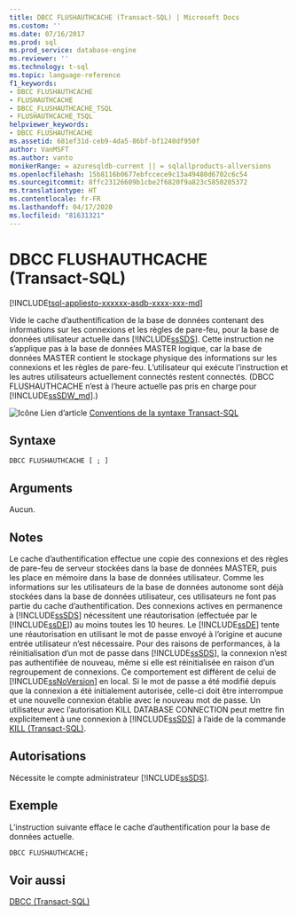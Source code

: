 ```yaml
---
title: DBCC FLUSHAUTHCACHE (Transact-SQL) | Microsoft Docs
ms.custom: ''
ms.date: 07/16/2017
ms.prod: sql
ms.prod_service: database-engine
ms.reviewer: ''
ms.technology: t-sql
ms.topic: language-reference
f1_keywords:
- DBCC FLUSHAUTHCACHE
- FLUSHAUTHCACHE
- DBCC_FLUSHAUTHCACHE_TSQL
- FLUSHAUTHCACHE_TSQL
helpviewer_keywords:
- DBCC FLUSHAUTHCACHE
ms.assetid: 681ef31d-ceb9-4da5-86bf-bf1240df950f
author: VanMSFT
ms.author: vanto
monikerRange: = azuresqldb-current || = sqlallproducts-allversions
ms.openlocfilehash: 15b8116b0677ebfccece9c13a49480d6702c6c54
ms.sourcegitcommit: 8ffc23126609b1cbe2f6820f9a823c5850205372
ms.translationtype: HT
ms.contentlocale: fr-FR
ms.lasthandoff: 04/17/2020
ms.locfileid: "81631321"
---
```

# <a name="dbcc-flushauthcache-transact-sql"></a>DBCC FLUSHAUTHCACHE (Transact-SQL)
[!INCLUDE[tsql-appliesto-xxxxxx-asdb-xxxx-xxx-md](../../includes/tsql-appliesto-xxxxxx-asdb-xxxx-xxx-md.md)]

Vide le cache d’authentification de la base de données contenant des informations sur les connexions et les règles de pare-feu, pour la base de données utilisateur actuelle dans [!INCLUDE[ssSDS](../../includes/sssds-md.md)]. Cette instruction ne s’applique pas à la base de données MASTER logique, car la base de données MASTER contient le stockage physique des informations sur les connexions et les règles de pare-feu. L’utilisateur qui exécute l’instruction et les autres utilisateurs actuellement connectés restent connectés. (DBCC FLUSHAUTHCACHE n’est à l’heure actuelle pas pris en charge pour [!INCLUDE[ssSDW_md](../../includes/sssdw-md.md)].)
 
![Icône Lien d’article](../../database-engine/configure-windows/media/topic-link.gif "Icône Lien d’article") [Conventions de la syntaxe Transact-SQL](../../t-sql/language-elements/transact-sql-syntax-conventions-transact-sql.md)
  
## <a name="syntax"></a>Syntaxe  
  
```syntaxsql
DBCC FLUSHAUTHCACHE [ ; ]  
```  
  
## <a name="arguments"></a>Arguments  
Aucun.
  
## <a name="remarks"></a>Notes  
Le cache d’authentification effectue une copie des connexions et des règles de pare-feu de serveur stockées dans la base de données MASTER, puis les place en mémoire dans la base de données utilisateur.  Comme les informations sur les utilisateurs de la base de données autonome sont déjà stockées dans la base de données utilisateur, ces utilisateurs ne font pas partie du cache d’authentification.
Des connexions actives en permanence à [!INCLUDE[ssSDS](../../includes/sssds-md.md)] nécessitent une réautorisation (effectuée par le [!INCLUDE[ssDE](../../includes/ssde-md.md)]) au moins toutes les 10 heures. Le [!INCLUDE[ssDE](../../includes/ssde-md.md)] tente une réautorisation en utilisant le mot de passe envoyé à l’origine et aucune entrée utilisateur n’est nécessaire. Pour des raisons de performances, à la réinitialisation d’un mot de passe dans [!INCLUDE[ssSDS](../../includes/sssds-md.md)], la connexion n’est pas authentifiée de nouveau, même si elle est réinitialisée en raison d’un regroupement de connexions. Ce comportement est différent de celui de [!INCLUDE[ssNoVersion](../../includes/ssnoversion-md.md)] en local. Si le mot de passe a été modifié depuis que la connexion a été initialement autorisée, celle-ci doit être interrompue et une nouvelle connexion établie avec le nouveau mot de passe. Un utilisateur avec l’autorisation KILL DATABASE CONNECTION peut mettre fin explicitement à une connexion à [!INCLUDE[ssSDS](../../includes/sssds-md.md)] à l’aide de la commande [KILL &#40;Transact-SQL&#41;](../../t-sql/language-elements/kill-transact-sql.md).
  
## <a name="permissions"></a>Autorisations  
Nécessite le compte administrateur [!INCLUDE[ssSDS](../../includes/sssds-md.md)].
  
## <a name="example"></a>Exemple  
L’instruction suivante efface le cache d’authentification pour la base de données actuelle.
  
```sql
DBCC FLUSHAUTHCACHE;  
```  
  
## <a name="see-also"></a>Voir aussi  
[DBCC &#40;Transact-SQL&#41;](../../t-sql/database-console-commands/dbcc-transact-sql.md)
  
